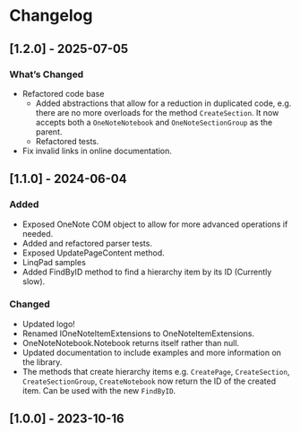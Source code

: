 # Changelog

## [1.2.0] - 2025-07-05

### What’s Changed
- Refactored code base
  - Added abstractions that allow for a reduction in duplicated code, e.g. there are no more overloads for the method `CreateSection`. It now accepts both a `OneNoteNotebook` and `OneNoteSectionGroup` as the parent.
  - Refactored tests.
- Fix invalid links in online documentation.

## [1.1.0] - 2024-06-04

### Added
- Exposed OneNote COM object to allow for more advanced operations if needed.
- Added and refactored parser tests.
- Exposed UpdatePageContent method.
- LinqPad samples
- Added FindByID method to find a hierarchy item by its ID (Currently slow).

### Changed
- Updated logo!
- Renamed IOneNoteItemExtensions to OneNoteItemExtensions.
- OneNoteNotebook.Notebook returns itself rather than null.
- Updated documentation to include examples and more information on the library.
- The methods that create hierarchy items e.g. `CreatePage`, `CreateSection`, `CreateSectionGroup`, `CreateNotebook` now return the ID of the created item. Can be used with the new `FindByID`.

## [1.0.0] - 2023-10-16